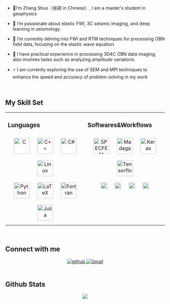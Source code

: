 - 👋I’m Zhang Shuo（张硕 in Chinese）, I am a master's student in geophysics
  
- 👀 I’m passionate about elastic FWI, 3C seismic imaging, and deep learning in seismology.  
  

- 🌱 I’m currently delving into FWI and RTM techniques for processing OBN field data, focusing on the elastic wave equation.  
  

- 🌱 I have practical experience in processing 3D4C OBN data imaging, also involves tasks such as analyzing amplitude variations.  
  

- ⚡ I am currently exploring the use of SEM  and MPI  techniques to enhance the speed and accuracy of problem-solving in my work  
  

<br/>  


## My Skill Set  
<table><tr><td valign="top" width="50%">

### Lunguages  
<div align="center">  
  <a href="https://www.cprogramming.com/" target="_blank"><img style="margin: 10px" src="https://profilinator.rishav.dev/skills-assets/c-original.svg" alt="C" height="50" /></a>  
  <a href="https://www.cplusplus.com/" target="_blank"><img style="margin: 10px" src="https://profilinator.rishav.dev/skills-assets/cplusplus-original.svg" alt="C++" height="50" /></a>  
  <a href="https://docs.microsoft.com/en-us/dotnet/csharp/" target="_blank"><img style="margin: 10px" src="https://profilinator.rishav.dev/skills-assets/csharp-original.svg" alt="C#" height="50" /></a> 
  <a href="https://www.linux.org/" target="_blank"><img style="margin: 10px" src="https://profilinator.rishav.dev/skills-assets/linux-original.svg" alt="Linux" height="50" /></a>  
  <br/>
  <a href="https://www.python.org/" target="_blank"><img style="margin: 10px" src="https://profilinator.rishav.dev/skills-assets/python-original.svg" alt="Python" height="50" /></a>  
  <a href="https://www.latex-project.org/" target="_blank"><img style="margin: 10px" src="https://profilinator.rishav.dev/skills-assets/latex.png" alt="LaTeX" height="50" /></a>  
  <a href="https://fortran-lang.org/" target="_blank"><img style="margin: 10px" src="https://fortran-lang.org/_static/fortran-logo-256x256.png" alt="Fortran" height="50" /></a>  
  <a href="https://julialang.org/" target="_blank"><img style="margin: 10px" src="https://julialang.org/assets/infra/logo.svg" alt="Julia" height="50" /></a>  
  
</div>

</td><td valign="top" width="50%">


### Softwares&Workflows

<div align="center">
   <a href="https://github.com/SPECFEM" target="_blank"><img style="margin: 10px" src="https://avatars.githubusercontent.com/u/39521526?s=200&v=4" alt="SPECFEM" height="50" /></a>
  <a href="https://reproducibility.org/wiki/Main_Page" target="_blank"><img style="margin: 10px" src="https://upload.wikimedia.org/wikipedia/en/thumb/3/3e/Madagascar_2x.png/200px-Madagascar_2x.png" alt="Madagascar" height="50" /></a>
  <a href="https://keras.io" target="_blank"><img style="margin: 10px" src="https://keras.io/img/logo.png" alt="Keras" height="50" /></a>
  <a href="https://www.tensorflow.org" target="_blank"><img style="margin: 10px" src="https://www.gstatic.com/devrel-devsite/prod/ve7ce216351f398481fccad3cbbc60c699e78bde8533bfe4daa150955665bb2bf/tensorflow/images/lockup.svg" alt="Tensorflow" height="50" /></a>
  <br/>
  <a href="https://github.com/daniel-koehn/DENISE-Black-Edition" target="_blank"><img style="margin: 10px" src="https://img.shields.io/badge/DENISE-Black Edition-blue" alt="DENISE" height="20" /></a>
  <a href="https://github.com/slimgroup/JUDI.jl" target="_blank"><img style="margin: 10px" src="https://img.shields.io/badge/JUDI-orange" alt="JUDI" height="20" /></a>
  <a href="https://wiki.seismic-unix.org/start" target="_blank"><img style="margin: 10px" src="https://img.shields.io/badge/Seismic Unix-yellow" alt="Seismic Unix" height="20" /></a>
  <a href="https://en.wikipedia.org/wiki/High-performance_computing" target="_blank"><img style="margin: 10px" src="https://img.shields.io/badge/HPC-orange" alt="CUDA" height="20" /></a>
</div>

</td></tr></table>  

<br/>  


## Connect with me  
<div align="center">
<a href="https://github.com/zhangxiaoshuotttt" target="_blank">
<img src=https://img.shields.io/badge/github-%2324292e.svg?&style=for-the-badge&logo=github&logoColor=white alt=github style="margin-bottom: 5px;" />
</a>
<a href="mailto:tozhangshuo961203@gmail.com" target="_blank"><img src="https://img.shields.io/badge/Gmail-%23D14836.svg?&style=for-the-badge&logo=gmail&logoColor=white" alt="Gmail" style="margin-bottom: 5px;" /></a>
</div>  
  

<br/>  


## Github Stats  
<div align="center"><img src="https://github-readme-stats.vercel.app/api?username=zhangxiaoshuotttt&show_icons=true&count_private=true&hide_border=true" align="center" /></div>  

<br/>  

